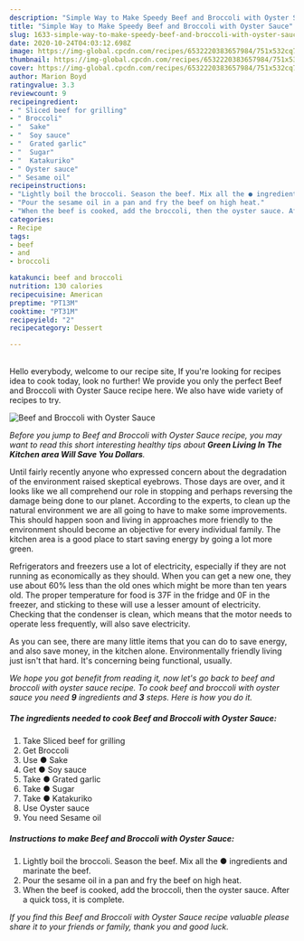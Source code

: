 ```yaml
---
description: "Simple Way to Make Speedy Beef and Broccoli with Oyster Sauce"
title: "Simple Way to Make Speedy Beef and Broccoli with Oyster Sauce"
slug: 1633-simple-way-to-make-speedy-beef-and-broccoli-with-oyster-sauce
date: 2020-10-24T04:03:12.698Z
image: https://img-global.cpcdn.com/recipes/6532220383657984/751x532cq70/beef-and-broccoli-with-oyster-sauce-recipe-main-photo.jpg
thumbnail: https://img-global.cpcdn.com/recipes/6532220383657984/751x532cq70/beef-and-broccoli-with-oyster-sauce-recipe-main-photo.jpg
cover: https://img-global.cpcdn.com/recipes/6532220383657984/751x532cq70/beef-and-broccoli-with-oyster-sauce-recipe-main-photo.jpg
author: Marion Boyd
ratingvalue: 3.3
reviewcount: 9
recipeingredient:
- " Sliced beef for grilling"
- " Broccoli"
- "  Sake"
- "  Soy sauce"
- "  Grated garlic"
- "  Sugar"
- "  Katakuriko"
- " Oyster sauce"
- " Sesame oil"
recipeinstructions:
- "Lightly boil the broccoli. Season the beef. Mix all the ● ingredients and marinate the beef."
- "Pour the sesame oil in a pan and fry the beef on high heat."
- "When the beef is cooked, add the broccoli, then the oyster sauce. After a quick toss, it is complete."
categories:
- Recipe
tags:
- beef
- and
- broccoli

katakunci: beef and broccoli 
nutrition: 130 calories
recipecuisine: American
preptime: "PT13M"
cooktime: "PT31M"
recipeyield: "2"
recipecategory: Dessert

---
```

<br>
Hello everybody, welcome to our recipe site, If you're looking for recipes idea to cook today, look no further! We provide you only the perfect Beef and Broccoli with Oyster Sauce recipe here. We also have wide variety of recipes to try.
<br>


![Beef and Broccoli with Oyster Sauce](https://img-global.cpcdn.com/recipes/6532220383657984/751x532cq70/beef-and-broccoli-with-oyster-sauce-recipe-main-photo.jpg)

<i>Before you jump to Beef and Broccoli with Oyster Sauce recipe, you may want to read this short interesting healthy tips about 
<strong>Green Living In The Kitchen area Will Save You Dollars</strong>.</i>
</br>

Until fairly recently anyone who expressed concern about the degradation of the environment raised skeptical eyebrows. Those days are over, and it looks like we all comprehend our role in stopping and perhaps reversing the damage being done to our planet. According to the experts, to clean up the natural environment we are all going to have to make some improvements. This should happen soon and living in approaches more friendly to the environment should become an objective for every individual family. The kitchen area is a good place to start saving energy by going a lot more green.

Refrigerators and freezers use a lot of electricity, especially if they are not running as economically as they should. When you can get a new one, they use about 60% less than the old ones which might be more than ten years old. The proper temperature for food is 37F in the fridge and 0F in the freezer, and sticking to these will use a lesser amount of electricity. Checking that the condenser is clean, which means that the motor needs to operate less frequently, will also save electricity.

As you can see, there are many little items that you can do to save energy, and also save money, in the kitchen alone. Environmentally friendly living just isn't that hard. It's concerning being functional, usually.


<i>We hope you got benefit from reading it, now let's go back to beef and broccoli with oyster sauce recipe. To cook beef and broccoli with oyster sauce you need <strong>9</strong> ingredients and <strong>3</strong> steps. Here is how you do it.
</i>

##### The ingredients needed to cook Beef and Broccoli with Oyster Sauce:

1. Take  Sliced beef for grilling
1. Get  Broccoli
1. Use  ● Sake
1. Get  ● Soy sauce
1. Take  ● Grated garlic
1. Take  ● Sugar
1. Take  ● Katakuriko
1. Use  Oyster sauce
1. You need  Sesame oil


##### Instructions to make Beef and Broccoli with Oyster Sauce:

1. Lightly boil the broccoli. Season the beef. Mix all the ● ingredients and marinate the beef.
1. Pour the sesame oil in a pan and fry the beef on high heat.
1. When the beef is cooked, add the broccoli, then the oyster sauce. After a quick toss, it is complete.


<i>If you find this Beef and Broccoli with Oyster Sauce recipe valuable please share it to your friends or family, thank you and good luck.</i>

